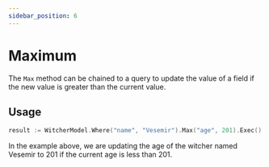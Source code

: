 ```yaml
---
sidebar_position: 6
---
```


# Maximum

The `Max` method can be chained to a query to update the value of a field if the new value is greater than the current value.

## Usage

```go
result := WitcherModel.Where("name", "Vesemir").Max("age", 201).Exec().(*mongo.UpdateResult)
```

In the example above, we are updating the age of the witcher named Vesemir to 201 if the current age is less than 201.
